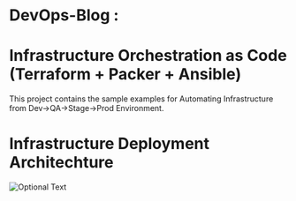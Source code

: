# DevOps-Blog : 
# Infrastructure Orchestration as Code (Terraform + Packer + Ansible)
This project contains the sample examples for Automating Infrastructure from Dev->QA->Stage->Prod Environment.

# Infrastructure Deployment Architechture

![Optional Text](../master/image/tf-packer.png)
